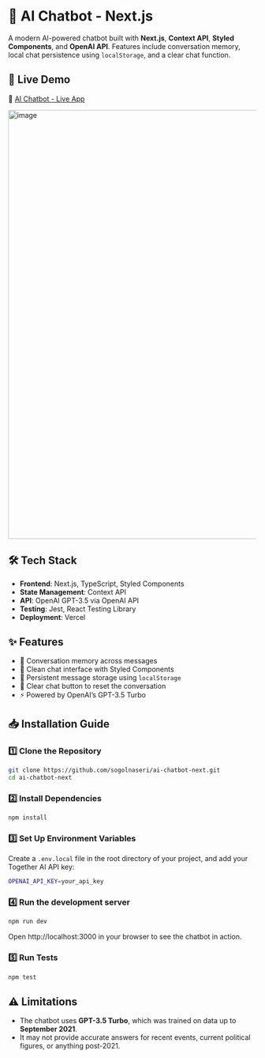 # 🤖 AI Chatbot - Next.js

A modern AI-powered chatbot built with **Next.js**, **Context API**, **Styled Components**, and **OpenAI API**.
Features include conversation memory, local chat persistence using `localStorage`, and a clear chat function.

## 🚀 Live Demo

🔗 [AI Chatbot - Live App](http://ai-chatbot-next-cyan.vercel.app/)

<img width="868" alt="image" src="https://github.com/user-attachments/assets/7d2cf743-9379-40c1-82a5-f982b940a217" />

## 🛠️ Tech Stack

- **Frontend**: Next.js, TypeScript, Styled Components
- **State Management**: Context API
- **API**: OpenAI GPT-3.5 via OpenAI API
- **Testing**: Jest, React Testing Library
- **Deployment**: Vercel

## ✨ Features

- 🔁 Conversation memory across messages
- 💬 Clean chat interface with Styled Components
- 💾 Persistent message storage using `localStorage`
- 🔄 Clear chat button to reset the conversation
- ⚡ Powered by OpenAI’s GPT-3.5 Turbo

## 📥 Installation Guide

### **1️⃣ Clone the Repository**

```sh
git clone https://github.com/sogolnaseri/ai-chatbot-next.git
cd ai-chatbot-next
```

### **2️⃣ Install Dependencies**

```sh
npm install
```

### **3️⃣ Set Up Environment Variables**

Create a `.env.local` file in the root directory of your project, and add your Together AI API key:

```sh
OPENAI_API_KEY=your_api_key
```

### **4️⃣ Run the development server**

```sh
npm run dev
```

Open http://localhost:3000 in your browser to see the chatbot in action.

### **5️⃣ Run Tests**

```sh
npm test
```

## ⚠️ Limitations

- The chatbot uses **GPT-3.5 Turbo**, which was trained on data up to **September 2021**.
- It may not provide accurate answers for recent events, current political figures, or anything post-2021.
